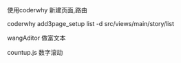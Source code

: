使用coderwhy 新建页面,路由

coderwhy add3page_setup list -d src/views/main/story/list

wangAditor 做富文本

countup.js 数字滚动

